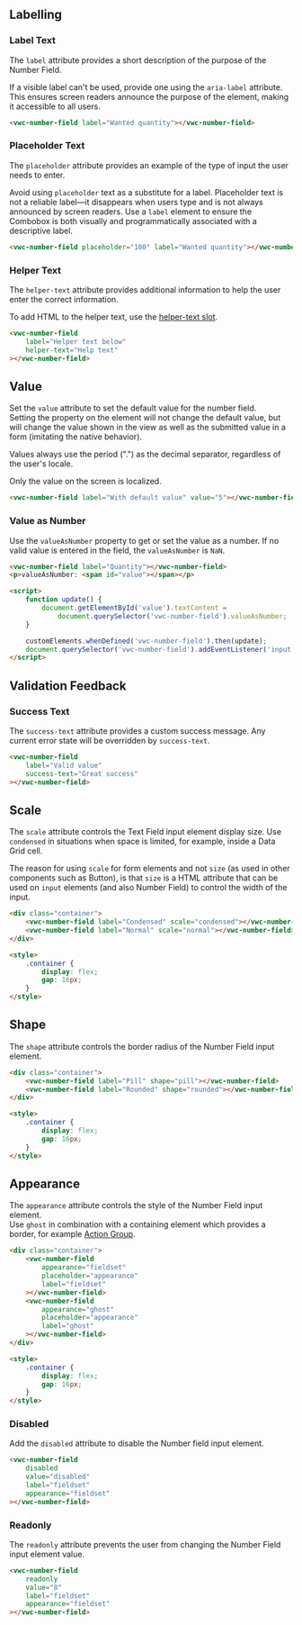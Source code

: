 ## Labelling

### Label Text

The `label` attribute provides a short description of the purpose of the Number Field.

<vwc-note connotation="information" headline="Accessibility Tip">
<vwc-icon slot="icon" name="accessibility-line"></vwc-icon>
<p>If a visible label can't be used, provide one using the <nobr><code>aria-label</code></nobr> attribute. This ensures screen readers announce the purpose of the element, making it accessible to all users.</p>
</vwc-note>

```html preview
<vwc-number-field label="Wanted quantity"></vwc-number-field>
```

### Placeholder Text

The `placeholder` attribute provides an example of the type of input the user needs to enter.

<vwc-note connotation="information" headline="Accessibility Tip">
	<vwc-icon slot="icon" name="accessibility-line"></vwc-icon>
	<p>Avoid using <code>placeholder</code> text as a substitute for a label. Placeholder text is not a reliable label—it disappears when users type and is not always announced by screen readers. Use a <code>label</code> element to ensure the Combobox is both visually and programmatically associated with a descriptive label.</p>
</vwc-note>

```html preview
<vwc-number-field placeholder="100" label="Wanted quantity"></vwc-number-field>
```

### Helper Text

The `helper-text` attribute provides additional information to help the user enter the correct information.

To add HTML to the helper text, use the [helper-text slot](/components/number-field/code/#helper-text-slot).

```html preview
<vwc-number-field
	label="Helper text below"
	helper-text="Help text"
></vwc-number-field>
```

## Value

Set the `value` attribute to set the default value for the number field.  
Setting the property on the element will not change the default value, but will change the value shown in the view as well as the submitted value in a form (imitating the native behavior).

<vwc-note connotation="information" headline="Values always use decimal separator">
<vwc-icon slot="icon" name="info-line" label="Note:"></vwc-icon>
<p>Values always use the period (".") as the decimal separator, regardless of the user's locale.
</p>
<p>Only the value on the screen is localized.
</p>
</vwc-note>

```html preview
<vwc-number-field label="With default value" value="5"></vwc-number-field>
```

### Value as Number

Use the `valueAsNumber` property to get or set the value as a number. If no valid value is entered in the field, the `valueAsNumber` is `NaN`.

```html preview locale-switcher
<vwc-number-field label="Quantity"></vwc-number-field>
<p>valueAsNumber: <span id="value"></span></p>

<script>
	function update() {
		document.getElementById('value').textContent =
			document.querySelector('vwc-number-field').valueAsNumber;
	}

	customElements.whenDefined('vwc-number-field').then(update);
	document.querySelector('vwc-number-field').addEventListener('input', update);
</script>
```

## Validation Feedback

### Success Text

The `success-text` attribute provides a custom success message. Any current error state will be overridden by `success-text`.

```html preview
<vwc-number-field
	label="Valid value"
	success-text="Great success"
></vwc-number-field>
```

## Scale

The `scale` attribute controls the Text Field input element display size.
Use `condensed` in situations when space is limited, for example, inside a Data Grid cell.

<vwc-note connotation="information" headline="Scale instead of Size">
	<vwc-icon slot="icon" name="info-line" label="Note:"></vwc-icon>
	<p>The reason for using <code>scale</code> for form elements and not <code>size</code> (as used in other components such as Button), is that <code>size</code> is a HTML attribute that can be used on <code>input</code> elements (and also Number Field) to control the width of the input.</p>
</vwc-note>

```html preview
<div class="container">
	<vwc-number-field label="Condensed" scale="condensed"></vwc-number-field>
	<vwc-number-field label="Normal" scale="normal"></vwc-number-field>
</div>

<style>
	.container {
		display: flex;
		gap: 16px;
	}
</style>
```

## Shape

The `shape` attribute controls the border radius of the Number Field input element.

```html preview
<div class="container">
	<vwc-number-field label="Pill" shape="pill"></vwc-number-field>
	<vwc-number-field label="Rounded" shape="rounded"></vwc-number-field>
</div>

<style>
	.container {
		display: flex;
		gap: 16px;
	}
</style>
```

## Appearance

The `appearance` attribute controls the style of the Number Field input element.<br />
Use `ghost` in combination with a containing element which provides a border, for example [Action Group](/components/action-group/).

```html preview
<div class="container">
	<vwc-number-field
		appearance="fieldset"
		placeholder="appearance"
		label="fieldset"
	></vwc-number-field>
	<vwc-number-field
		appearance="ghost"
		placeholder="appearance"
		label="ghost"
	></vwc-number-field>
</div>

<style>
	.container {
		display: flex;
		gap: 16px;
	}
</style>
```

### Disabled

Add the `disabled` attribute to disable the Number field input element.

```html preview
<vwc-number-field
	disabled
	value="disabled"
	label="fieldset"
	appearance="fieldset"
></vwc-number-field>
```

### Readonly

The `readonly` attribute prevents the user from changing the Number Field input element value.

```html preview
<vwc-number-field
	readonly
	value="8"
	label="fieldset"
	appearance="fieldset"
></vwc-number-field>
```
